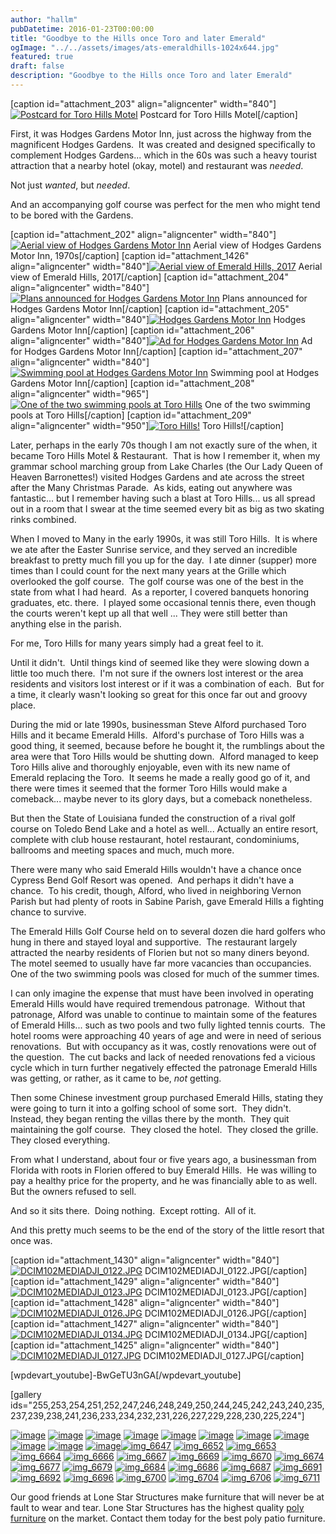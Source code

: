 ```yaml
---
author: "hallm"
pubDatetime: 2016-01-23T00:00:00
title: "Goodbye to the Hills once Toro and later Emerald"
ogImage: "../../assets/images/ats-emeraldhills-1024x644.jpg"
featured: true
draft: false
description: "Goodbye to the Hills once Toro and later Emerald"
---
```


\[caption id="attachment\_203" align="aligncenter" width="840"\][![Postcard for Toro Hills Motel](images/ats-emeraldhills-1024x644.jpg)](https://allthingssabine.com/wp-content/uploads/2016/01/ats-emeraldhills.jpg) Postcard for Toro Hills Motel\[/caption\]

First, it was Hodges Gardens Motor Inn, just across the highway from the magnificent Hodges Gardens.  It was created and designed specifically to complement Hodges Gardens... which in the 60s was such a heavy tourist attraction that a nearby hotel (okay, motel) and restaurant was _needed_.

Not just _wanted_, but _needed_.

And an accompanying golf course was perfect for the men who might tend to be bored with the Gardens.

<!--more-->

\[caption id="attachment\_202" align="aligncenter" width="840"\][![Aerial view of Hodges Gardens Motor Inn](images/ats-emeraldhill8-1024x652.jpg)](https://allthingssabine.com/wp-content/uploads/2016/01/ats-emeraldhill8.jpg) Aerial view of Hodges Gardens Motor Inn, 1970s\[/caption\] \[caption id="attachment\_1426" align="aligncenter" width="840"\][![Aerial view of Emerald Hills, 2017](images/emerald2-1024x768.jpg)](https://allthingssabine.com/wp-content/uploads/2016/01/emerald2.jpg) Aerial view of Emerald Hills, 2017\[/caption\] \[caption id="attachment\_204" align="aligncenter" width="840"\][![Plans announced for Hodges Gardens Motor Inn](images/ats-emeraldhills2-1024x655.jpg)](https://allthingssabine.com/wp-content/uploads/2016/01/ats-emeraldhills2.jpg) Plans announced for Hodges Gardens Motor Inn\[/caption\] \[caption id="attachment\_205" align="aligncenter" width="840"\][![Hodges Gardens Motor Inn](images/ats-emeraldhills3-1024x649.jpg)](https://allthingssabine.com/wp-content/uploads/2016/01/ats-emeraldhills3.jpg) Hodges Gardens Motor Inn\[/caption\] \[caption id="attachment\_206" align="aligncenter" width="840"\][![Ad for Hodges Gardens Motor Inn](images/ats-emeraldhills4-1024x684.jpg)](https://allthingssabine.com/wp-content/uploads/2016/01/ats-emeraldhills4.jpg) Ad for Hodges Gardens Motor Inn\[/caption\] \[caption id="attachment\_207" align="aligncenter" width="840"\][![Swimming pool at Hodges Gardens Motor Inn](images/ats-emeraldhills5-1024x709.jpg)](https://allthingssabine.com/wp-content/uploads/2016/01/ats-emeraldhills5.jpg) Swimming pool at Hodges Gardens Motor Inn\[/caption\] \[caption id="attachment\_208" align="aligncenter" width="965"\][![One of the two swimming pools at Toro Hills](images/ats-emeraldhills6.jpg)](https://allthingssabine.com/wp-content/uploads/2016/01/ats-emeraldhills6.jpg) One of the two swimming pools at Toro Hills\[/caption\] \[caption id="attachment\_209" align="aligncenter" width="950"\][![Toro Hills!](images/ats-emeraldhills7.jpg)](https://allthingssabine.com/wp-content/uploads/2016/01/ats-emeraldhills7.jpg) Toro Hills!\[/caption\]

Later, perhaps in the early 70s though I am not exactly sure of the when, it became Toro Hills Motel & Restaurant.  That is how I remember it, when my grammar school marching group from Lake Charles (the Our Lady Queen of Heaven Barronettes!) visited Hodges Gardens and ate across the street after the Many Christmas Parade.  As kids, eating out anywhere was fantastic... but I remember having such a blast at Toro Hills... us all spread out in a room that I swear at the time seemed every bit as big as two skating rinks combined.

When I moved to Many in the early 1990s, it was still Toro Hills.  It is where we ate after the Easter Sunrise service, and they served an incredible breakfast to pretty much fill you up for the day.  I ate dinner (supper) more times than I could count for the next many years at the Grille which overlooked the golf course.  The golf course was one of the best in the state from what I had heard.  As a reporter, I covered banquets honoring graduates, etc. there.  I played some occasional tennis there, even though the courts weren't kept up all that well ... They were still better than anything else in the parish.

For me, Toro Hills for many years simply had a great feel to it.

Until it didn't.  Until things kind of seemed like they were slowing down a little too much there.  I'm not sure if the owners lost interest or the area residents and visitors lost interest or if it was a combination of each.  But for a time, it clearly wasn't looking so great for this once far out and groovy place.

During the mid or late 1990s, businessman Steve Alford purchased Toro Hills and it became Emerald Hills.  Alford's purchase of Toro Hills was a good thing, it seemed, because before he bought it, the rumblings about the area were that Toro Hills would be shutting down.  Alford managed to keep Toro Hills alive and thoroughly enjoyable, even with its new name of Emerald replacing the Toro.  It seems he made a really good go of it, and there were times it seemed that the former Toro Hills would make a comeback... maybe never to its glory days, but a comeback nonetheless.

But then the State of Louisiana funded the construction of a rival golf course on Toledo Bend Lake and a hotel as well... Actually an entire resort, complete with club house restaurant, hotel restaurant, condominiums, ballrooms and meeting spaces and much, much more.

There were many who said Emerald Hills wouldn't have a chance once Cypress Bend Golf Resort was opened.  And perhaps it didn't have a chance.  To his credit, though, Alford, who lived in neighboring Vernon Parish but had plenty of roots in Sabine Parish, gave Emerald Hills a fighting chance to survive.

The Emerald Hills Golf Course held on to several dozen die hard golfers who hung in there and stayed loyal and supportive.  The restaurant largely attracted the nearby residents of Florien but not so many diners beyond.  The motel seemed to usually have far more vacancies than occupancies.  One of the two swimming pools was closed for much of the summer times.

I can only imagine the expense that must have been involved in operating Emerald Hills would have required tremendous patronage.  Without that patronage, Alford was unable to continue to maintain some of the features of Emerald Hills... such as two pools and two fully lighted tennis courts.  The hotel rooms were approaching 40 years of age and were in need of serious renovations.  But with occupancy as it was, costly renovations were out of the question.  The cut backs and lack of needed renovations fed a vicious cycle which in turn further negatively effected the patronage Emerald Hills was getting, or rather, as it came to be, _not_ getting.

Then some Chinese investment group purchased Emerald Hills, stating they were going to turn it into a golfing school of some sort.  They didn't.  Instead, they began renting the villas there by the month.  They quit maintaining the golf course.  They closed the hotel.  They closed the grille.  They closed everything.

From what I understand, about four or five years ago, a businessman from Florida with roots in Florien offered to buy Emerald Hills.  He was willing to pay a healthy price for the property, and he was financially able to as well. But the owners refused to sell.

And so it sits there.  Doing nothing.  Except rotting.  All of it.

And this pretty much seems to be the end of the story of the little resort that once was.

\[caption id="attachment\_1430" align="aligncenter" width="840"\][![DCIM102MEDIADJI_0122.JPG](images/emerald6-1024x851.jpg)](https://allthingssabine.com/wp-content/uploads/2016/01/emerald6.jpg) DCIM102MEDIADJI\_0122.JPG\[/caption\] \[caption id="attachment\_1429" align="aligncenter" width="840"\][![DCIM102MEDIADJI_0123.JPG](images/emerald5-1024x768.jpg)](https://allthingssabine.com/wp-content/uploads/2016/01/emerald5.jpg) DCIM102MEDIADJI\_0123.JPG\[/caption\] \[caption id="attachment\_1428" align="aligncenter" width="840"\][![DCIM102MEDIADJI_0126.JPG](images/emerald4-1024x768.jpg)](https://allthingssabine.com/wp-content/uploads/2016/01/emerald4.jpg) DCIM102MEDIADJI\_0126.JPG\[/caption\] \[caption id="attachment\_1427" align="aligncenter" width="840"\][![DCIM102MEDIADJI_0134.JPG](images/emerald3-1024x768.jpg)](https://allthingssabine.com/wp-content/uploads/2016/01/emerald3.jpg) DCIM102MEDIADJI\_0134.JPG\[/caption\] \[caption id="attachment\_1425" align="aligncenter" width="840"\][![DCIM102MEDIADJI_0127.JPG](images/emerald-1024x768.jpg)](https://allthingssabine.com/wp-content/uploads/2016/01/emerald.jpg) DCIM102MEDIADJI\_0127.JPG\[/caption\]

\[wpdevart\_youtube\]-BwGeTU3nGA\[/wpdevart\_youtube\]

\[gallery ids="255,253,254,251,252,247,246,248,249,250,244,245,242,243,240,235,237,239,238,241,236,233,234,232,231,226,227,229,228,230,225,224"\]

[![image](images/image-1-1024x523.jpeg)](https://allthingssabine.com/wp-content/uploads/2016/01/image-1.jpeg) [![image](images/image-2-1024x768.jpeg)](https://allthingssabine.com/wp-content/uploads/2016/01/image-2.jpeg) [![image](images/image-3-1024x768.jpeg)](https://allthingssabine.com/wp-content/uploads/2016/01/image-3.jpeg) [![image](images/image-4-1024x768.jpeg)](https://allthingssabine.com/wp-content/uploads/2016/01/image-4.jpeg) [![image](images/image-5-1024x768.jpeg)](https://allthingssabine.com/wp-content/uploads/2016/01/image-5.jpeg) [![image](images/image-6-1024x768.jpeg)](https://allthingssabine.com/wp-content/uploads/2016/01/image-6.jpeg) [![image](images/image-7-906x1024.jpeg)](https://allthingssabine.com/wp-content/uploads/2016/01/image-7.jpeg) [![image](images/image-8-1024x768.jpeg)](https://allthingssabine.com/wp-content/uploads/2016/01/image-8.jpeg) [![image](images/image-9-1024x768.jpeg)](https://allthingssabine.com/wp-content/uploads/2016/01/image-9.jpeg) [![image](images/image-10-1024x768.jpeg)](https://allthingssabine.com/wp-content/uploads/2016/01/image-10.jpeg) [![image](images/image-11-1024x768.jpeg)](https://allthingssabine.com/wp-content/uploads/2016/01/image-11.jpeg)[![img_6647](images/IMG_6647-1024x768.jpg)](https://allthingssabine.com/wp-content/uploads/2016/01/IMG_6647.jpg) [![img_6652](images/IMG_6652-1024x768.jpg)](https://allthingssabine.com/wp-content/uploads/2016/01/IMG_6652.jpg) [![img_6653](images/IMG_6653-1024x768.jpg)](https://allthingssabine.com/wp-content/uploads/2016/01/IMG_6653.jpg) [![img_6664](images/IMG_6664-1024x768.jpg)](https://allthingssabine.com/wp-content/uploads/2016/01/IMG_6664.jpg) [![img_6666](images/IMG_6666-1024x768.jpg)](https://allthingssabine.com/wp-content/uploads/2016/01/IMG_6666.jpg) [![img_6667](images/IMG_6667-1024x768.jpg)](https://allthingssabine.com/wp-content/uploads/2016/01/IMG_6667.jpg) [![img_6669](images/IMG_6669-768x1024.jpg)](https://allthingssabine.com/wp-content/uploads/2016/01/IMG_6669.jpg) [![img_6670](images/IMG_6670-1024x768.jpg)](https://allthingssabine.com/wp-content/uploads/2016/01/IMG_6670.jpg) [![img_6674](images/IMG_6674-1024x768.jpg)](https://allthingssabine.com/wp-content/uploads/2016/01/IMG_6674.jpg) [![img_6677](images/IMG_6677-1024x768.jpg)](https://allthingssabine.com/wp-content/uploads/2016/01/IMG_6677.jpg) [![img_6679](images/IMG_6679-1024x768.jpg)](https://allthingssabine.com/wp-content/uploads/2016/01/IMG_6679.jpg) [![img_6684](images/IMG_6684-1024x768.jpg)](https://allthingssabine.com/wp-content/uploads/2016/01/IMG_6684.jpg) [![img_6686](images/IMG_6686-1024x768.jpg)](https://allthingssabine.com/wp-content/uploads/2016/01/IMG_6686.jpg) [![img_6687](images/IMG_6687-1024x768.jpg)](https://allthingssabine.com/wp-content/uploads/2016/01/IMG_6687.jpg) [![img_6691](images/IMG_6691-1024x768.jpg)](https://allthingssabine.com/wp-content/uploads/2016/01/IMG_6691.jpg) [![img_6692](images/IMG_6692-1024x768.jpg)](https://allthingssabine.com/wp-content/uploads/2016/01/IMG_6692.jpg) [![img_6696](images/IMG_6696-1024x768.jpg)](https://allthingssabine.com/wp-content/uploads/2016/01/IMG_6696.jpg) [![img_6700](images/IMG_6700-1024x768.jpg)](https://allthingssabine.com/wp-content/uploads/2016/01/IMG_6700.jpg) [![img_6704](images/IMG_6704-1024x768.jpg)](https://allthingssabine.com/wp-content/uploads/2016/01/IMG_6704.jpg) [![img_6706](images/IMG_6706-1024x768.jpg)](https://allthingssabine.com/wp-content/uploads/2016/01/IMG_6706.jpg) [![img_6711](images/IMG_6711-1024x768.jpg)](https://allthingssabine.com/wp-content/uploads/2016/01/IMG_6711.jpg)

Our good friends at Lone Star Structures make furniture that will never be at fault to wear and tear. Lone Star Structures has the highest quality [poly furniture](https://www.lonestarstructures.com/poly-patio-furniture/) on the market. Contact them today for the best poly patio furniture.